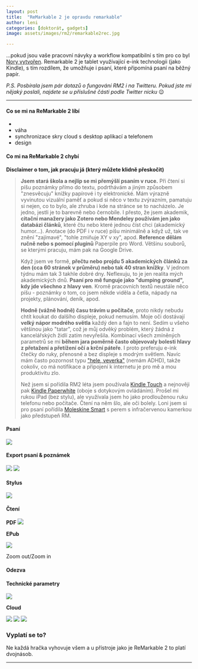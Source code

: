 ```yaml
---
layout: post
title:  "ReMarkable 2 je opravdu remarkable"
author: leni
categories: [doktorát, gadgets]
image: assets/images/rm2/remarkable2rec.jpg

---
```


...pokud jsou vaše pracovní návyky a workflow kompatibilní s tím pro co byl <a href="https://remarkable.com/">Nory vytvořen</a>. Remarkable 2 je tablet využívající e-ink technologii (jako Kindle), s tím rozdílem, že umožňuje i psaní, které připomíná psaní na běžný papír. 

*P.S. Posbírala jsem pár dotazů o fungování RM2 i na Twitteru. Pokud jste mi nějaký poslali, najdete se u příslušné části podle Twitter nicku* 😉

---

#### Co se mi na ReMarkable 2 líbí
+ 
+ váha 
+ synchronizace skry cloud s desktop aplikací a telefonem
+ design

#### Co mi na ReMarkable 2 chybí


**Disclaimer o tom, jak pracuju já (který můžete klidně přeskočit)**
>**Jsem stará škola a nejlíp se mi přemýšlí psaním v ruce.** Při čtení si píšu poznámky přímo do textu, podrthávám a jiným způsobem "znesvěcuju" knížky papírové i ty elektronické. Mám výrazně vyvinutou vizuální paměť a pokud si něco v textu zvýrazním, pamatuju si nejen, co to bylo, ale zhruba i kde na stránce se to nacházelo. Je jedno, jestli je to barevně nebo černobíle. I přesto, že jsem akademik, **citační manažery jako Zotero nebo Mendeley používám jen jako databázi článků**, které čtu nebo které jednou číst chci (akademický humor...). Anotace (do PDF i v ruce) píšu minimálně a když už, tak ve znění "zajímavé", "tohle zmiňuje XY v xy", apod. **Reference dělám ručně nebo s pomocí pluginů** Paperpile pro Word. Většinu souborů, se kterými pracuju, mám pak na Google Drive. 
>
>Když jsem ve formě, **přečtu nebo projdu 5 akademických článků za den (cca 60 stránek v průměru) nebo tak 40 stran knížky**. V jednom týdnu mám tak 3 takhle dobré dny. Neflexuju, to je jen realita mých akademických dnů. **Psaní pro mě funguje jako "dumping ground", kdy jde všechno z hlavy ven**. Kromě pracovních textů neustále něco píšu - poznámky o tom, co jsem někde viděla a četla, nápady na projekty, plánování, deník, apod. 
>
>**Hodně (vážně hodně) času trávím u počítače**, proto nikdy nebudu chtít koukat do dalšího displeje, pokud nemusím. Moje oči dostávají **velký nápor modrého světla** každý den a fajn to není. Sedím u všeho většinou jako "tatar", což je můj odvěký problém, který žádná z kancelářských židlí zatím nevyřešila. Kombinací všech zmíněných parametrů se mi **během jara poměrně často objevovaly bolesti hlavy z přetažení a přetížení očí a krční páteře**. I proto preferuju e-ink čtečky do ruky, přenosné a bez displeje s modrým světlem. Navíc mám často pozornost typu <a href="https://www.youtube.com/watch?v=Faa2dHJNFqQ">"hele, veverka"</a> (nemám ADHD), takže cokoliv, co má notifikace a připojení k internetu je pro mě a mou produktivitu zlo.
>
>Než jsem si pořídila RM2 léta jsem používala <a href="https://www.amazon.com/Kindle-Touch-e-Reader-Touch-Screen-Wi-Fi-Special-Offers/dp/B005890G8Y">Kindle Touch</a> a nejnověji pak <a href="https://www.amazon.com/All-new-Kindle-Paperwhite-Waterproof-Storage/dp/B07CXG6C9W">Kindle Paperwhite</a> (oboje s dotykovým ovládáním). Prošel mi rukou iPad (bez stylu), ale využívala jsem ho jako prodlouženou ruku telefonu nebo počítače. Čtení na něm šlo, ale oči bolely. Loni jsem si pro psaní pořídila <a href="https://www.moleskine.com/en-us/shop/moleskine-smart/">Moleskine Smart</a> s perem s infračervenou kamerkou jako předstupeň RM.

#### Psaní

<img src="/assets/images/rm2/typeface.jpg">

#### Export psaní & poznámek

<img src="/assets/images/rm2/typypsani.PNG">
<img src="/assets/images/rm2/download.PNG">

#### Stylus

<img src="/assets/images/rm2/points.jpg">

#### Čtení

**PDF**
<img src="/assets/images/rm2/pdfvelikost.jpeg">

**EPub**

<img src="/assets/images/rm2/epuball.jpeg">

Zoom out/Zoom in

#### Odezva

#### Technické parametry

<img src="/assets/images/rm2/generalset.jpg">

**Cloud**

<img src="/assets/images/rm2/cloudsetting.jpg">
<img src="/assets/images/rm2/web-cloud.PNG">
<img src="/assets/images/rm2/cloud-2.PNG">




### Vyplatí se to?
Ne každá hračka vyhovuje všem a u přístroje jako je ReMarkable 2 to platí dvojnásob.

---

